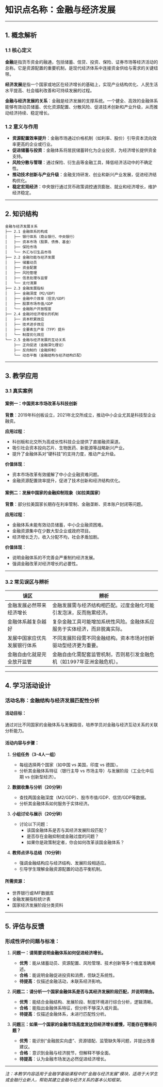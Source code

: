 # 知识点名称：金融与经济发展

---

## 1. 概念解析

### 1.1 核心定义

**金融**是指货币资金的融通，包括储蓄、信贷、投资、保险、证券市场等经济活动的总称。它是资源配置的重要机制，是现代经济体系中连接资金供给与需求的关键纽带。

**经济发展**是指一个国家或地区在经济增长的基础上，实现产业结构优化、人民生活水平提高、社会福利改善和可持续发展的过程。

**金融与经济发展的关系**：金融是经济发展的支撑系统。一个健全、高效的金融体系能够有效动员储蓄、优化资源配置、分散风险、促进技术创新和产业升级，从而推动经济持续、稳定增长。

### 1.2 意义与作用

- **资源配置效率提升**：金融市场通过价格机制（如利率、股价）引导资本流向效率更高的企业或行业。
- **促进储蓄与投资**：金融体系将居民储蓄转化为企业投资，为经济增长提供资金支持。
- **风险分散与管理**：通过保险、衍生品等金融工具，降低经济活动中的不确定性。
- **推动技术创新与产业升级**：金融支持研发、创业和新兴产业发展，促进经济结构优化。
- **稳定宏观经济**：中央银行通过货币政策调控通货膨胀、就业和经济增长，维护经济稳定。

---

## 2. 知识结构

```plaintext
金融与经济发展关系
├── 2.1 金融体系的构成
│   ├── 银行体系（商业银行、中央银行）
│   ├── 资本市场（股票、债券、基金）
│   ├── 保险市场
│   └── 外汇与衍生品市场
├── 2.2 金融功能与经济发展
│   ├── 储蓄动员
│   ├── 资金配置
│   ├── 风险管理
│   ├── 信息处理与监督
│   └── 支付清算
├── 2.3 金融发展指标
│   ├── 金融深度（M2/GDP）
│   ├── 金融中介效率（信贷/GDP）
│   ├── 股票市场市值/GDP
│   └── 金融账户开放程度
├── 2.4 金融对经济增长的机制
│   ├── 资本积累效应
│   ├── 技术进步效应
│   ├── 全要素生产率（TFP）提升
│   └── 制度优化效应
└── 2.5 金融与经济发展的互动关系
    ├── 正向促进（金融深化理论）
    ├── 反向制约（金融抑制）
    └── 动态平衡（金融结构与经济结构匹配）
```

---

## 3. 教学应用

### 3.1 真实案例

#### 案例一：中国资本市场改革与科技创新

**背景**：2019年科创板设立，2021年北交所成立，推动中小企业尤其是科技型企业融资。

**应用过程**：
- 科创板和北交所为高成长性科技企业提供了直接融资渠道。
- 吸引社会资本投向芯片、生物医药、新能源等战略新兴产业。
- 提升了金融体系对“硬科技”的支持力度，推动产业升级。

**价值体现**：
- 资本市场改革有效缓解了中小企业融资难问题。
- 金融资源配置效率提升，促进了技术创新和经济结构优化。

#### 案例二：发展中国家的金融抑制现象（如拉美国家）

**背景**：部分拉美国家长期存在利率管制、金融垄断、资本账户封闭等问题。

**应用过程**：
- 金融体系未能有效动员储蓄，中小企业融资困难。
- 金融资源集中在少数大型企业或政府项目。
- 经济增长乏力，收入分配不均，社会矛盾加剧。

**价值体现**：
- 说明金融体系的不完善会严重制约经济发展。
- 强调金融改革对经济增长的必要性。

---

### 3.2 常见误区与辨析

| 误区 | 辨析 |
|------|------|
| 金融发展必然带来经济增长 | 金融发展需与经济结构相匹配。过度金融化可能引发泡沫，反而拖累经济。 |
| 金融体系越复杂越好 | 复杂金融工具可能增加系统性风险。金融体系应服务于实体经济，而非脱离实际。 |
| 发展中国家应优先发展银行体系 | 不同发展阶段需不同金融结构。资本市场对创新驱动型经济更为重要。 |
| 金融自由化就是完全放开监管 | 金融自由化需配套监管机制，否则易引发金融危机（如1997年亚洲金融危机）。 |

---

## 4. 学习活动设计

### 活动名称：金融结构与经济发展匹配性分析

#### 活动目标：
通过对比不同国家的金融体系与发展路径，培养学员对金融与经济互动关系的关联分析能力。

#### 活动内容与步骤：

1. **分组任务（3-4人一组）**  
   - 每组选择两个国家（如中国 vs 美国，印度 vs 德国）。
   - 分析其金融体系特征（银行主导 vs 市场主导）与发展阶段（工业化中后期 vs 创新型经济）。

2. **数据收集与分析（20分钟）**
   - 查找两国金融深度（M2/GDP）、股市市值/GDP、信贷/GDP等数据。
   - 分析其金融体系如何服务于实体经济。

3. **小组讨论与展示（20分钟）**
   - 讨论以下问题：
     - 该国金融体系是否与其经济发展阶段匹配？
     - 是否存在金融抑制或金融过度的问题？
     - 如果你是政策制定者，你会如何改革该国金融体系？

4. **教师点评与总结（10分钟）**
   - 强调金融结构应与经济结构、发展阶段相适应。
   - 引导学生理解金融资源配置的动态平衡机制。

#### 所需资源：
- 世界银行或IMF数据库
- 金融发展指标统计表
- 国家经济发展阶段分类资料

---

## 5. 评估与反馈

### 形成性评价问题与标准：

1. **问题一：请简要说明金融体系如何促进经济增长。**
   - **优秀**：能从储蓄动员、资源配置、风险管理、技术创新等多个维度准确阐述。
   - **合格**：能说明金融促进投资和消费，但缺乏系统性。
   - **待提高**：仅描述金融活动，未联系经济影响。

2. **问题二：请分析一个国家金融体系是否与其经济发展阶段匹配，并说明理由。**
   - **优秀**：能结合金融结构、发展阶段、制度环境进行综合分析，逻辑清晰。
   - **合格**：能指出金融体系特征，但分析不够深入或片面。
   - **待提高**：仅描述金融体系，未进行匹配性分析。

3. **问题三：如果一个国家的金融市场高度发达但经济增长缓慢，可能存在哪些问题？**
   - **优秀**：能识别“金融脱实向虚”、资源错配、监管缺失等问题，并提出改善建议。
   - **合格**：意识到金融与经济脱节，但解释不够全面。
   - **待提高**：认为金融市场发达必然促进经济增长。

--- 

*注：本教学内容适用于金融学基础课程中的“金融与经济发展”模块，适用于大学生或金融行业新人，帮助其建立金融与经济关系的基本认知框架。*